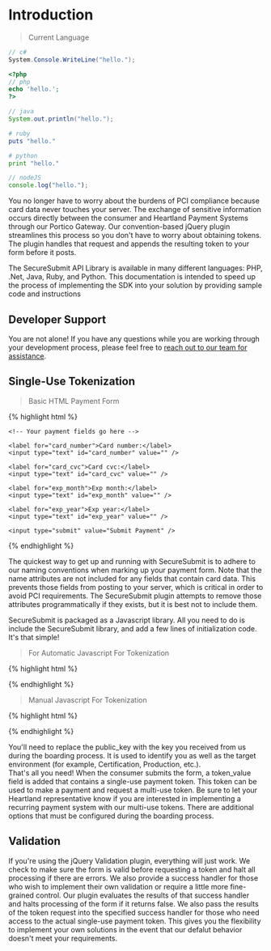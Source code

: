 # Introduction
> Current Language

 ```csharp
 // c#
System.Console.WriteLine("hello.");
```

```php
<?php
// php
echo 'hello.';
?>
```

```java
// java
System.out.println("hello.");
```

```ruby
# ruby
puts "hello."
```

```python
# python
print "hello."
```

```javascript
// nodeJS
console.log("hello.");
```

You no longer have to worry about the burdens of PCI compliance because card data never touches your server. The exchange of sensitive information occurs directly between the consumer and Heartland Payment Systems through our Portico Gateway. Our convention-based jQuery plugin streamlines this process so you don't have to worry about obtaining tokens. The plugin handles that request and appends the resulting token to your form before it posts.

The SecureSubmit API Library is available in many different languages: PHP, .Net, Java, Ruby, and Python. This documentation is intended to speed up the process of implementing the SDK into your solution by providing sample code and instructions

## Developer Support
You are not alone! If you have any questions while you are working through your development process, please feel free to <a href="mailto:entapp_devportal@e-hps.com">reach out to our team for assistance</a>.

## Single-Use Tokenization
> Basic HTML Payment Form

{% highlight html %}
<form id="payment_form" method="post" action="Process">

    <!-- Your payment fields go here -->

    <label for="card_number">Card number:</label>
    <input type="text" id="card_number" value="" />

    <label for="card_cvc">Card cvc:</label>
    <input type="text" id="card_cvc" value="" />

    <label for="exp_month">Exp month:</label>
    <input type="text" id="exp_month" value="" />

    <label for="exp_year">Exp year:</label>
    <input type="text" id="exp_year" value="" />

    <input type="submit" value="Submit Payment" />
</form>
{% endhighlight %}

The quickest way to get up and running with SecureSubmit is to adhere to our naming conventions when marking up your payment form. Note that the name attributes are not included for any fields that contain card data. This prevents those fields from posting to your server, which is critical in order to avoid PCI requirements. The SecureSubmit plugin attempts to remove those attributes programmatically if they exists, but it is best not to include them.

SecureSubmit is packaged as a Javascript library. All you need to do is include the SecureSubmit library, and add a few lines of initialization code. It's that simple!


> For Automatic Javascript For Tokenization

{% highlight html %}
<script src="securesubmit.js"></script>
<script type="text/javascript">
$(function () {

    $("#payment_form").SecureSubmit({
        public_key: "pkapi_cert_YS5lWAwgoWVLmyVToq",
        error: function (response) {
            console.log(response);
        }
    });

});
</script>
{% endhighlight %}

> Manual Javascript For Tokenization

{% highlight html %}
<script src="securesubmit.js"></script>
<script type="text/javascript">
var tokenValue, tokenType, tokenExpire;

hps.tokenize({
    data: {
      public_key: {{PUBLICAPIKEY}},
      number: 4242424242424242,
      cvc: 123,
      exp_month: 12,
      exp_year: 2015
    },
    success: function (response) {
      /** Place additional validation/business logic here. */     

      tokenValue = response.token_value;
      tokenType = response.token_type;
      tokenExpire = response.token_expire;
    },
    error: function (response) {
      /** Handle Token Error */
    }
  });
</script>
{% endhighlight %}

<aside class="notice">
You'll need to replace the public_key with the key you received from us during the boarding process. It is used to identify you as well as the target environment (for example, Certification, Production, etc.).
</aside>

<aside class="success">
That's all you need! When the consumer submits the form, a token_value field is added that contains a single-use payment token. This token can be used to make a payment and request a multi-use token. Be sure to let your Heartland representative know if you are interested in implementing a recurring payment system with our multi-use tokens. There are additional options that must be configured during the boarding process.
</aside>

## Validation

If you're using the jQuery Validation plugin, everything will just work. We check to make sure the form is valid before requesting a token and halt all processing if there are errors. We also provide a success handler for those who wish to implement their own validation or require a little more fine-grained control. Our plugin evaluates the results of that success handler and halts processing of the form if it returns false. We also pass the results of the token request into the specified success handler for those who need access to the actual single-use payment token. This gives you the flexibility to implement your own solutions in the event that our defalut behavior doesn't meet your requirements.
